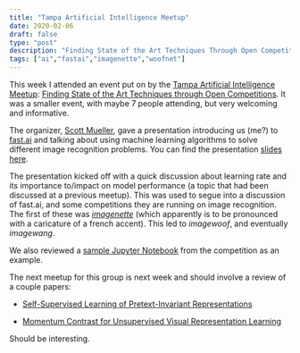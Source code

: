 ```yaml
---
title: "Tampa Artificial Intelligence Meetup"
date: 2020-02-06
draft: false
type: "post"
description: "Finding State of the Art Techniques Through Open Competition"
tags: ["ai","fastai","imagenette","woofnet"]
---
```


This week I attended an event put on by the [Tampa Artificial Intelligence Meetup](https://www.meetup.com/Tampa-Artificial-Intelligence-Meetup): [
Finding State of the Art Techniques through Open Competitions](https://www.meetup.com/Tampa-Artificial-Intelligence-Meetup/events/268349608/). It was a smaller event, with maybe 7 people attending, but very welcoming and informative.

The organizer, [Scott Mueller](https://github.com/meanderingstream), gave a presentation introducing us (me?) to [fast.ai](https://www.fast.ai/) and talking about using machine learning algorithms to solve different image recognition problems. You can find the presentation [slides here](https://meanderingstream.github.io/competitions_state_of_art/#/).

The presentation kicked off with a quick discussion about learning rate and its importance to/impact on model performance (a topic that had been discussed at a previous meetup). This was used to segue into a discussion of fast.ai, and some competitions they are running on image recognition. The first of these was [*imagenette*](https://github.com/fastai/imagenette) (which apparently is to be pronounced with a caricature of a french accent). This led to *imagewoof*, and eventually *imagewang*.

We also reviewed a [sample Jupyter Notebook](https://github.com/muellerzr/Practical-Deep-Learning-For-Coders/blob/master/02b_SOTA.ipynb) from the competition as an example.

The next meetup for this group is next week and should involve a review of a couple papers:

* [Self-Supervised Learning of Pretext-Invariant Representations](https://arxiv.org/abs/1912.01991)

* [Momentum Contrast for Unsupervised Visual Representation Learning](https://arxiv.org/abs/1911.05722)

Should be interesting.
